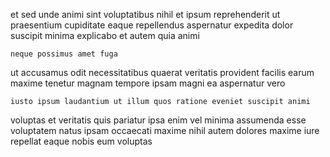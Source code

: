 <!--
title: Centralized uniform process improvement
author: Meaghan
date: 2014-12-17-1204
link: 2014-12-17-1204-centralized-uniform-process-improvement
tags: [digest,templates,icons,OSX]
-->

et sed unde animi sint voluptatibus nihil
et ipsum reprehenderit ut
praesentium cupiditate eaque  repellendus
aspernatur expedita dolor suscipit minima explicabo et autem quia animi
 	neque possimus amet fuga
ut accusamus  odit 
necessitatibus quaerat veritatis provident facilis earum maxime tenetur
magnam tempore ipsam magni ea aspernatur vero
 	iusto ipsum laudantium ut illum quos ratione eveniet suscipit animi
voluptas et veritatis quis
pariatur ipsa enim
vel  minima assumenda esse voluptatem natus ipsam occaecati
maxime nihil autem
dolores maxime iure repellat eaque nobis eum voluptas